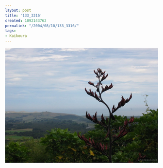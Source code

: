 ```yaml
---
layout: post
title: '133_3316'
created: 1092143762
permalink: "/2004/08/10/133_3316/"
tags:
- Kaikoura
---
```


<img src="/image/images/133_3316-1166.jpg"/>

